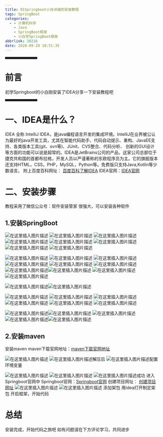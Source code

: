 ```yaml
---
title: 01Springboot小白详细的安装教程
tags: SpringBoot
categories:
  - - 计算机科学
    - Java
    - SpringBoot框架
    - 小白学SpringBoot框架
abbrlink: 20216
date: 2020-09-28 10:51:35
---
```


<hr style=" border:solid; width:100px; height:1px;" color=#000000 size=1">

# 前言

 
初学Springboot的小白刚安装了IDEA分享一下安装教程吧
<hr style=" border:solid; width:100px; height:1px;" color=#000000 size=1">

 

# 一、IDEA是什么？


IDEA 全称 IntelliJ IDEA，是java编程语言开发的集成环境。IntelliJ在业界被公认为最好的java开发工具，尤其在智能代码助手、代码自动提示、重构、JavaEE支持、各类版本工具(git、svn等)、JUnit、CVS整合、代码分析、 创新的GUI设计等方面的功能可以说是超常的。IDEA是JetBrains公司的产品，这家公司总部位于捷克共和国的首都布拉格，开发人员以严谨著称的东欧程序员为主。它的旗舰版本还支持HTML，CSS，PHP，MySQL，Python等。免费版只支持Java,Kotlin等少数语言。
附上百度百科网址： [百度百科了解IDEA](https://baike.baidu.com/item/IntelliJ%20IDEA/9548353?fromtitle=idea&fromid=1671803&fr=aladdin)
IDEA官网：[IDEA官网](https://www.jetbrains.com/)



# 二、安装步骤
教程采用了微信公众号：软件安装管家
很强大，可以安装各种软件
## 1.安装SpringBoot
![在这里插入图片描述](https://img-blog.csdnimg.cn/20200928103032379.png#pic_center)
![在这里插入图片描述](https://img-blog.csdnimg.cn/20200928103103351.png#pic_center)
![在这里插入图片描述](https://img-blog.csdnimg.cn/20200928103120858.png#pic_center)
![在这里插入图片描述](https://img-blog.csdnimg.cn/20200928103154977.png?x-oss-process=image/watermark,type_ZmFuZ3poZW5naGVpdGk,shadow_10,text_aHR0cHM6Ly9ibG9nLmNzZG4ubmV0L3dlaXhpbl80NDA1NDc1Ng==,size_16,color_FFFFFF,t_70#pic_center)
![在这里插入图片描述](https://img-blog.csdnimg.cn/20200928103207498.png?x-oss-process=image/watermark,type_ZmFuZ3poZW5naGVpdGk,shadow_10,text_aHR0cHM6Ly9ibG9nLmNzZG4ubmV0L3dlaXhpbl80NDA1NDc1Ng==,size_16,color_FFFFFF,t_70#pic_center)
![在这里插入图片描述](https://img-blog.csdnimg.cn/20200928103220927.png?x-oss-process=image/watermark,type_ZmFuZ3poZW5naGVpdGk,shadow_10,text_aHR0cHM6Ly9ibG9nLmNzZG4ubmV0L3dlaXhpbl80NDA1NDc1Ng==,size_16,color_FFFFFF,t_70#pic_center)![在这里插入图片描述](https://img-blog.csdnimg.cn/20200928103302209.png?x-oss-process=image/watermark,type_ZmFuZ3poZW5naGVpdGk,shadow_10,text_aHR0cHM6Ly9ibG9nLmNzZG4ubmV0L3dlaXhpbl80NDA1NDc1Ng==,size_16,color_FFFFFF,t_70#pic_center)
![在这里插入图片描述](https://img-blog.csdnimg.cn/20200928103329288.png?x-oss-process=image/watermark,type_ZmFuZ3poZW5naGVpdGk,shadow_10,text_aHR0cHM6Ly9ibG9nLmNzZG4ubmV0L3dlaXhpbl80NDA1NDc1Ng==,size_16,color_FFFFFF,t_70#pic_center)

![在这里插入图片描述](https://img-blog.csdnimg.cn/20200928103337491.png?x-oss-process=image/watermark,type_ZmFuZ3poZW5naGVpdGk,shadow_10,text_aHR0cHM6Ly9ibG9nLmNzZG4ubmV0L3dlaXhpbl80NDA1NDc1Ng==,size_16,color_FFFFFF,t_70#pic_center)
![在这里插入图片描述](https://img-blog.csdnimg.cn/20200928103345331.png?x-oss-process=image/watermark,type_ZmFuZ3poZW5naGVpdGk,shadow_10,text_aHR0cHM6Ly9ibG9nLmNzZG4ubmV0L3dlaXhpbl80NDA1NDc1Ng==,size_16,color_FFFFFF,t_70#pic_center)
![在这里插入图片描述](https://img-blog.csdnimg.cn/20200928103357647.png?x-oss-process=image/watermark,type_ZmFuZ3poZW5naGVpdGk,shadow_10,text_aHR0cHM6Ly9ibG9nLmNzZG4ubmV0L3dlaXhpbl80NDA1NDc1Ng==,size_16,color_FFFFFF,t_70#pic_center)
![在这里插入图片描述](https://img-blog.csdnimg.cn/20200928103406738.png?x-oss-process=image/watermark,type_ZmFuZ3poZW5naGVpdGk,shadow_10,text_aHR0cHM6Ly9ibG9nLmNzZG4ubmV0L3dlaXhpbl80NDA1NDc1Ng==,size_16,color_FFFFFF,t_70#pic_center)
![在这里插入图片描述](https://img-blog.csdnimg.cn/20200928103413982.png#pic_center)
![在这里插入图片描述](https://img-blog.csdnimg.cn/20200928103423218.png?x-oss-process=image/watermark,type_ZmFuZ3poZW5naGVpdGk,shadow_10,text_aHR0cHM6Ly9ibG9nLmNzZG4ubmV0L3dlaXhpbl80NDA1NDc1Ng==,size_16,color_FFFFFF,t_70#pic_center)
![在这里插入图片描述](https://img-blog.csdnimg.cn/2020092810343116.png?x-oss-process=image/watermark,type_ZmFuZ3poZW5naGVpdGk,shadow_10,text_aHR0cHM6Ly9ibG9nLmNzZG4ubmV0L3dlaXhpbl80NDA1NDc1Ng==,size_16,color_FFFFFF,t_70#pic_center)![在这里插入图片描述](https://img-blog.csdnimg.cn/20200928103437688.png?x-oss-process=image/watermark,type_ZmFuZ3poZW5naGVpdGk,shadow_10,text_aHR0cHM6Ly9ibG9nLmNzZG4ubmV0L3dlaXhpbl80NDA1NDc1Ng==,size_16,color_FFFFFF,t_70#pic_center)
![在这里插入图片描述](https://img-blog.csdnimg.cn/20200928103448506.png?x-oss-process=image/watermark,type_ZmFuZ3poZW5naGVpdGk,shadow_10,text_aHR0cHM6Ly9ibG9nLmNzZG4ubmV0L3dlaXhpbl80NDA1NDc1Ng==,size_16,color_FFFFFF,t_70#pic_center)![在这里插入图片描述](https://img-blog.csdnimg.cn/20200928103456333.png?x-oss-process=image/watermark,type_ZmFuZ3poZW5naGVpdGk,shadow_10,text_aHR0cHM6Ly9ibG9nLmNzZG4ubmV0L3dlaXhpbl80NDA1NDc1Ng==,size_16,color_FFFFFF,t_70#pic_center)

![在这里插入图片描述](https://img-blog.csdnimg.cn/2020092810350573.png?x-oss-process=image/watermark,type_ZmFuZ3poZW5naGVpdGk,shadow_10,text_aHR0cHM6Ly9ibG9nLmNzZG4ubmV0L3dlaXhpbl80NDA1NDc1Ng==,size_16,color_FFFFFF,t_70#pic_center)![在这里插入图片描述](https://img-blog.csdnimg.cn/20200928103522445.png?x-oss-process=image/watermark,type_ZmFuZ3poZW5naGVpdGk,shadow_10,text_aHR0cHM6Ly9ibG9nLmNzZG4ubmV0L3dlaXhpbl80NDA1NDc1Ng==,size_16,color_FFFFFF,t_70#pic_center)


![在这里插入图片描述](https://img-blog.csdnimg.cn/20200928103533260.png?x-oss-process=image/watermark,type_ZmFuZ3poZW5naGVpdGk,shadow_10,text_aHR0cHM6Ly9ibG9nLmNzZG4ubmV0L3dlaXhpbl80NDA1NDc1Ng==,size_16,color_FFFFFF,t_70#pic_center)
![在这里插入图片描述](https://img-blog.csdnimg.cn/2020092810354238.png?x-oss-process=image/watermark,type_ZmFuZ3poZW5naGVpdGk,shadow_10,text_aHR0cHM6Ly9ibG9nLmNzZG4ubmV0L3dlaXhpbl80NDA1NDc1Ng==,size_16,color_FFFFFF,t_70#pic_center)
![在这里插入图片描述](https://img-blog.csdnimg.cn/20200928103550353.png?x-oss-process=image/watermark,type_ZmFuZ3poZW5naGVpdGk,shadow_10,text_aHR0cHM6Ly9ibG9nLmNzZG4ubmV0L3dlaXhpbl80NDA1NDc1Ng==,size_16,color_FFFFFF,t_70#pic_center)
![在这里插入图片描述](https://img-blog.csdnimg.cn/20200928103558616.png?x-oss-process=image/watermark,type_ZmFuZ3poZW5naGVpdGk,shadow_10,text_aHR0cHM6Ly9ibG9nLmNzZG4ubmV0L3dlaXhpbl80NDA1NDc1Ng==,size_16,color_FFFFFF,t_70#pic_center)
![在这里插入图片描述](https://img-blog.csdnimg.cn/20200928103608978.png?x-oss-process=image/watermark,type_ZmFuZ3poZW5naGVpdGk,shadow_10,text_aHR0cHM6Ly9ibG9nLmNzZG4ubmV0L3dlaXhpbl80NDA1NDc1Ng==,size_16,color_FFFFFF,t_70#pic_center)
![在这里插入图片描述](https://img-blog.csdnimg.cn/2020092810361991.png?x-oss-process=image/watermark,type_ZmFuZ3poZW5naGVpdGk,shadow_10,text_aHR0cHM6Ly9ibG9nLmNzZG4ubmV0L3dlaXhpbl80NDA1NDc1Ng==,size_16,color_FFFFFF,t_70#pic_center)

![在这里插入图片描述](https://img-blog.csdnimg.cn/20200928103628254.png?x-oss-process=image/watermark,type_ZmFuZ3poZW5naGVpdGk,shadow_10,text_aHR0cHM6Ly9ibG9nLmNzZG4ubmV0L3dlaXhpbl80NDA1NDc1Ng==,size_16,color_FFFFFF,t_70#pic_center)![在这里插入图片描述](https://img-blog.csdnimg.cn/20200928103637757.png?x-oss-process=image/watermark,type_ZmFuZ3poZW5naGVpdGk,shadow_10,text_aHR0cHM6Ly9ibG9nLmNzZG4ubmV0L3dlaXhpbl80NDA1NDc1Ng==,size_16,color_FFFFFF,t_70#pic_center)
![在这里插入图片描述](https://img-blog.csdnimg.cn/2020092810364676.png#pic_center)
![在这里插入图片描述](https://img-blog.csdnimg.cn/20200928103653875.png?x-oss-process=image/watermark,type_ZmFuZ3poZW5naGVpdGk,shadow_10,text_aHR0cHM6Ly9ibG9nLmNzZG4ubmV0L3dlaXhpbl80NDA1NDc1Ng==,size_16,color_FFFFFF,t_70#pic_center)![在这里插入图片描述](https://img-blog.csdnimg.cn/20200928103703420.png#pic_center)
 
 

## 2.安装maven

安装maven
maven下载官网地址：[maven下载官网地址](http://maven.apache.org/download.cgi)



 ![在这里插入图片描述](https://img-blog.csdnimg.cn/20200928103807392.png?x-oss-process=image/watermark,type_ZmFuZ3poZW5naGVpdGk,shadow_10,text_aHR0cHM6Ly9ibG9nLmNzZG4ubmV0L3dlaXhpbl80NDA1NDc1Ng==,size_16,color_FFFFFF,t_70#pic_center)
![在这里插入图片描述](https://img-blog.csdnimg.cn/20200928103948338.png?x-oss-process=image/watermark,type_ZmFuZ3poZW5naGVpdGk,shadow_10,text_aHR0cHM6Ly9ibG9nLmNzZG4ubmV0L3dlaXhpbl80NDA1NDc1Ng==,size_16,color_FFFFFF,t_70#pic_center)解压后
![在这里插入图片描述](https://img-blog.csdnimg.cn/20200928103959973.png?x-oss-process=image/watermark,type_ZmFuZ3poZW5naGVpdGk,shadow_10,text_aHR0cHM6Ly9ibG9nLmNzZG4ubmV0L3dlaXhpbl80NDA1NDc1Ng==,size_16,color_FFFFFF,t_70#pic_center)配置环境变量

![在这里插入图片描述](https://img-blog.csdnimg.cn/2020092810403492.png#pic_center)
![在这里插入图片描述](https://img-blog.csdnimg.cn/20200928104043979.png?x-oss-process=image/watermark,type_ZmFuZ3poZW5naGVpdGk,shadow_10,text_aHR0cHM6Ly9ibG9nLmNzZG4ubmV0L3dlaXhpbl80NDA1NDc1Ng==,size_16,color_FFFFFF,t_70#pic_center)
![在这里插入图片描述](https://img-blog.csdnimg.cn/20200928104055378.png#pic_center)成功
进入Springboot官网中
Springboot官网：[Springboot官网](https://spring.io/projects/spring-boot)
创建项目网址：
[创建项目网址](https://start.spring.io/)
![在这里插入图片描述](https://img-blog.csdnimg.cn/20200928104116509.png?x-oss-process=image/watermark,type_ZmFuZ3poZW5naGVpdGk,shadow_10,text_aHR0cHM6Ly9ibG9nLmNzZG4ubmV0L3dlaXhpbl80NDA1NDc1Ng==,size_16,color_FFFFFF,t_70#pic_center)
![在这里插入图片描述](https://img-blog.csdnimg.cn/20200928104818559.png?x-oss-process=image/watermark,type_ZmFuZ3poZW5naGVpdGk,shadow_10,text_aHR0cHM6Ly9ibG9nLmNzZG4ubmV0L3dlaXhpbl80NDA1NDc1Ng==,size_16,color_FFFFFF,t_70#pic_center)
添加架包
用idea打开制定架包
开启框架，开始代码

 

# 总结
 安装完成，开始代码之旅吧
 如有问题请在下方评论学习，共同进步
